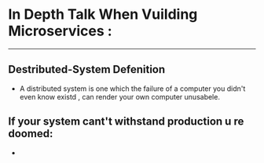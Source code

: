 # In Depth Talk When Vuilding Microservices :
---

## Destributed-System Defenition
  * A distributed system is one which the failure of a computer you didn't even know existd , can render your own computer unusabele.

## If your system cant't withstand production u re doomed:
  * 
